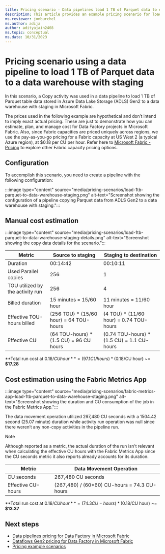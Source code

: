 ```yaml
---
title: Pricing scenario - Data pipelines load 1 TB of Parquet data to data warehouse with staging
description: This article provides an example pricing scenario for loading 1 TB of Parquet data to a data warehouse with staging using Data Factory in Microsoft Fabric.
ms.reviewer: jonburchel
ms.author: adija
author: adityajain2408
ms.topic: conceptual
ms.date: 10/31/2023
---
```


# Pricing scenario using a data pipeline to load 1 TB of Parquet data to a data warehouse with staging

In this scenario, a Copy activity was used in a data pipeline to load 1 TB of Parquet table data stored in Azure Data Lake Storage (ADLS) Gen2 to a data warehouse with staging in Microsoft Fabric.

The prices used in the following example are hypothetical and don’t intend to imply exact actual pricing. These are just to demonstrate how you can estimate, plan, and manage cost for Data Factory projects in Microsoft Fabric. Also, since Fabric capacities are priced uniquely across regions, we use the pay-as-you-go pricing for a Fabric capacity at US West 2 (a typical Azure region), at $0.18 per CU per hour. Refer here to [Microsoft Fabric - Pricing](https://azure.microsoft.com/pricing/details/microsoft-fabric/) to explore other Fabric capacity pricing options.

## Configuration

To accomplish this scenario, you need to create a pipeline with the following configuration:

:::image type="content" source="media/pricing-scenarios/load-1tb-parquet-to-data-warehouse-staging.png" alt-text="Screenshot showing the configuration of a pipeline copying Parquet data from ADLS Gen2 to a data warehouse with staging.":::

## Manual cost estimation

:::image type="content" source="media/pricing-scenarios/load-1tb-parquet-to-data-warehouse-staging-details.png" alt-text="Screenshot showing the copy data details for the scenario.":::

|Metric |Source to staging  | Staging to destination |
|---------|---------|---------|
|Duration     | 00:14:42        | 00:10:11 |
|Used Parallel copies     | 256        | 1 |
|TOU utilized by the activity run     | 256        | 4 |
|Billed duration     | 15 minutes = 15/60 hour        | 11 minutes = 11/60 hour |
|Effective TOU-hours billed     | (256 TOU) * (15/60 hour) = 64 TOU-hours        | (4 TOU) * (11/60 hour) = 0.74 TOU-hours |
|Effective CU     | (64 TOU-hours) * (1.5 CU) = 96 CU hours        | (0.74 TOU-hours) * (1.5 CU) = 1.1 CU-hours |

**Total run cost at $0.18/CU hour** = (97.1 CU hours) * ($0.18/CU hour) ~= **$17.28**

## Cost estimation using the Fabric Metrics App

:::image type="content" source="media/pricing-scenarios/fabric-metrics-app-load-1tb-parquet-to-data-warehouse-staging.png" alt-text="Screenshot showing the duration and CU consumption of the job in the Fabric Metrics App.":::

The data movement operation utilized 267,480 CU seconds with a 1504.42 second (25.07 minute) duration while activity run operation was null since there weren’t any non-copy activities in the pipeline run.

> [!NOTE]
> Although reported as a metric, the actual duration of the run isn't relevant when calculating the effective CU hours with the Fabric Metrics App since the CU seconds metric it also reports already accounts for its duration.

|Metric  |Data Movement Operation  |
|---------|---------|
|CU seconds     | 267,480 CU seconds        |
|Effective CU-hours     | (267,480) / (60*60) CU-hours = 74.3 CU-hours        |

**Total run cost at $0.18/CU hour** = (74.3 CU-hours) * ($0.18/CU hour) ~= **$13.37**

## Next steps

- [Data pipelines pricing for Data Factory in Microsoft Fabric](pricing-pipelines.md)
- [Dataflows Gen2 pricing for Data Factory in Microsoft Fabric](pricing-dataflows-gen2.md)
- [Pricing example scenarios](pricing-overview.md#pricing-examples)
